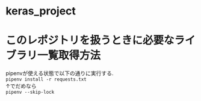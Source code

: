 # keras_project

# このレポジトリを扱うときに必要なライブラリ一覧取得方法
pipenvが使える状態で以下の通りに実行する.  
`pipenv install -r requests.txt`  
↑でだめなら  
`pipenv --skip-lock`  

